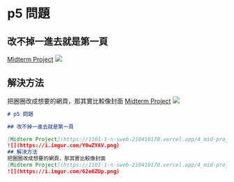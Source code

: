 # p5 問題

## 改不掉一進去就是第一頁

[Midterm Project](https://1101-1-n-sweb-210410170.vercel.app/4_mid-project/Final%20Project/index.html)
![](https://i.imgur.com/Y0wZYAV.png)
## 解決方法
把圈圈改成想要的網頁，那其實比較像封面
[Midterm Project](https://1101-1-n-sweb-210410170.vercel.app/4_mid-project/Final%20Project/index.html)
![](https://i.imgur.com/62e6ZUp.png)

```markdown
# p5 問題

## 改不掉一進去就是第一頁

[Midterm Project](https://1101-1-n-sweb-210410170.vercel.app/4_mid-project/Final%20Project/index.html)
![](https://i.imgur.com/Y0wZYAV.png)
## 解決方法
把圈圈改成想要的網頁，那其實比較像封面
[Midterm Project](https://1101-1-n-sweb-210410170.vercel.app/4_mid-project/Final%20Project/index.html)
![](https://i.imgur.com/62e6ZUp.png)


```